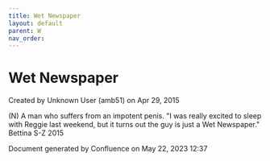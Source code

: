 ```yaml
---
title: Wet Newspaper
layout: default
parent: W
nav_order:
---
```


# Wet Newspaper

Created by  Unknown User (amb51) on Apr 29, 2015

(N) A man who suffers from an impotent penis. &quot;I was really excited to sleep with Reggie last weekend, but it turns out the guy is just a Wet Newspaper.&quot; Bettina S-Z 2015 

Document generated by Confluence on May 22, 2023 12:37


